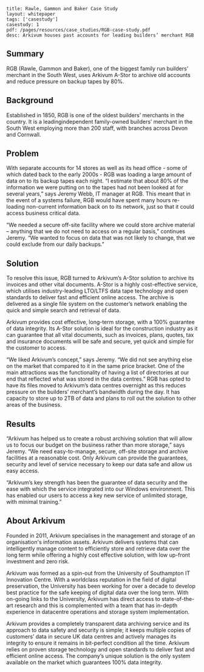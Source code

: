 ```title: Rawle, Gammon and Baker Case Studylayout: whitepapertags: ['casestudy']casestudy: 1pdf: /pages/resources/case_studies/RGB-case-study.pdfdesc: Arkivum houses past accounts for leading builders’ merchant RGB```## SummaryRGB (Rawle, Gammon and Baker), one of the biggest family run builders’ merchant in the South West, uses Arkivum A-Stor to archive old accounts and reduce pressure on backup tapes by 80%.## BackgroundEstablished in 1850, RGB is one of the oldest builders’ merchants in the country. It is a leadingindependent family-owned builders’ merchant in the South West employing more than 200 staff, with branches across Devon and Cornwall.## ProblemWith separate accounts for 14 stores as well as its head office - some of which dated back to the early 2000s - RGB was loading a large amount of data on to its backup tapes each night. “I estimate that about 80% of the information we were putting on to the tapes had not been looked at for several years,” says Jeremy Webb, IT manager at RGB. This meant that in the event of a systems failure, RGB would have spent many hours re-loading non-current information back on to its network, just so that it could access business critical data.“We needed a secure off-site facility where we could store archive material – anything that we do not need to access on a regular basis,” continues Jeremy. “We wanted to focus on data that was not likely to change, that we could exclude from our daily backups.”## SolutionTo resolve this issue, RGB turned to Arkivum’s A-Stor solution to archive its invoices and other vital documents. A-Stor is a highly cost-effective service, which utilises industry-leading LTO/LTFS data tape technology and open standards to deliver fast and efficient online access. The archive is delivered as a single file system on the customer’s network enabling the quick and simple search and retrieval of data.Arkivum provides cost effective, long-term storage, with a 100% guarantee of data integrity. Its A-Stor solution is ideal for the construction industry as it can guarantee that all vital documents, such as invoices, plans, quotes, tax and insurance documents will be safe and secure, yet quick and simple for the customer to access.“We liked Arkivum’s concept,” says Jeremy. “We did not see anything else on the market that compared to it in the same price bracket. One of the main attractions was the functionality of having a list of directories at our end that reflected what was stored in the data centres.” RGB has opted to have its files moved to Arkivum’s data centres overnight as this reduces pressure on the builders’ merchant’s bandwidth during the day. It has capacity to store up to 2TB of data and plans to roll out the solution to other areas of the business.## Results“Arkivum has helped us to create a robust archiving solution that will allow us to focus our budget on the business rather than more storage,” says Jeremy. “We need easy-to-manage, secure, off-site storage and archive facilities at a reasonable cost. Only Arkivum can provide the guarantees, security and level of service necessary to keep our data safe and allow us easy access.“Arkivum’s key strength has been the guarantee of data security and the ease with which the service integrated into our Windows environment. This has enabled our users to access a key new service of unlimited storage, with minimal training.”## About ArkivumFounded in 2011, Arkivum specialises in the management and storage of an organisation's information assets. Arkivum delivers systems that can intelligently manage content to efficiently store and retrieve data over the long term while offering a highly cost effective solution, with low up-front investment and zero risk.Arkivum was formed as a spin-out from the University of Southampton IT Innovation Centre. With a worldclass reputation in the field of digital preservation, the University has been working for over a decade to develop best practice for the safe keeping of digital data over the long term. With on-going links to the University, Arkivum has direct access to state-of-the-art research and this is complemented with a team that has in-depth experience in datacentre operations and storage system implementation.Arkivum provides a completely transparent data archiving service and its approach to data safety and security is simple; it keeps multiple copies of customers’ data in secure UK data centres and actively manages its integrity to ensure it remains in bit-perfect condition all the time. Arkivum relies on proven storage technology and open standards to deliver fast and efficient online access. The company’s unique solution is the only system available on the market which guarantees 100% data integrity.